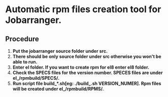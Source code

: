# Automatic rpm files creation tool for Jobarranger.

## Procedure

1) **Put the jobarranger source folder under src.**<br/>
2) **There should be only source folder under src otherwise you won't be able to run.**<br/>
3) **Enter el folder. If you want to create rpm for el8 enter el8 folder.**<br/>
4) **Check the SPECS files for the version number. SPECES files are under el_/rpmbuild/SPECS/.**<br/>
5) **Run script file build_*.sh[eg: ./build_.sh VERSION_NUMER]. Rpm files will be created under el_/rpmbuild/RPMS/.**<br/>

